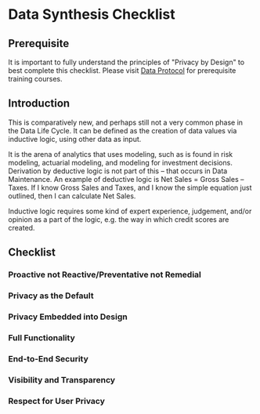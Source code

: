 # Data Synthesis Checklist

## Prerequisite

It is important to fully understand the principles of "Privacy by Design" to best complete this checklist. Please visit [Data Protocol](https://dataprotocol.com) for prerequisite training courses.

## Introduction

This is comparatively new, and perhaps still not a very common phase in the Data Life Cycle. It can be defined as the creation of data values via inductive logic, using other data as input.

It is the arena of analytics that uses modeling, such as is found in risk modeling, actuarial modeling, and modeling for investment decisions. Derivation by deductive logic is not part of this – that occurs in Data Maintenance. An example of deductive logic is Net Sales = Gross Sales – Taxes. If I know Gross Sales and Taxes, and I know the simple equation just outlined, then I can calculate Net Sales.

Inductive logic requires some kind of expert experience, judgement, and/or opinion as a part of the logic, e.g. the way in which credit scores are created.

## Checklist

### Proactive not Reactive/Preventative not Remedial

### Privacy as the Default

### Privacy Embedded into Design

### Full Functionality

### End-to-End Security

### Visibility and Transparency

### Respect for User Privacy
